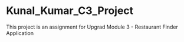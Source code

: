 # Kunal_Kumar_C3_Project
This project is an assignment for Upgrad Module 3 - Restaurant Finder Application
